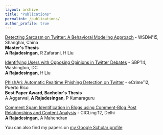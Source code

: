 ```yaml
---
layout: archive
title: "Publications"
permalink: /publications/
author_profile: true
---
```


[Detecting Sarcasm on Twitter: A Behavioral Modeling Approach](https://ashwin-r.github.io/files/SarcasmDetection.pdf) - WSDM’15, Shanghai, China<br/>
**Master's Thesis**<br/>
**A Rajadesingan**, R Zafarani, H Liu


[Identifying Users with Opposing Opinions in Twitter Debates](1402.7143.pdf) - SBP’14, Washington, DC<br/>
**A Rajadesingan**, H Liu


[PhishAri: Automatic Realtime Phishing Detection on Twitter](https://ashwin-r.github.io/files/phishari.pdf) - eCrime’12, Puerto Rico<br/>
**Best Paper Award, Bachelor's Thesis**<br/>
A Aggarwal, **A Rajadesingan**, P Kumaraguru


[Comment Spam Identification in Blogs using Comment-Blog Post Relationships and Content Analysis](https://ashwin-r.github.io/files/10.1007_978-3-642-28601-8_41.pdf) - CICLing’12, Delhi<br/>
**A Rajadesingan**, A Mahendran


You can also find my papers on [my Google Scholar profile](https://scholar.google.com/citations?user=GVOh8iUAAAAJ)
